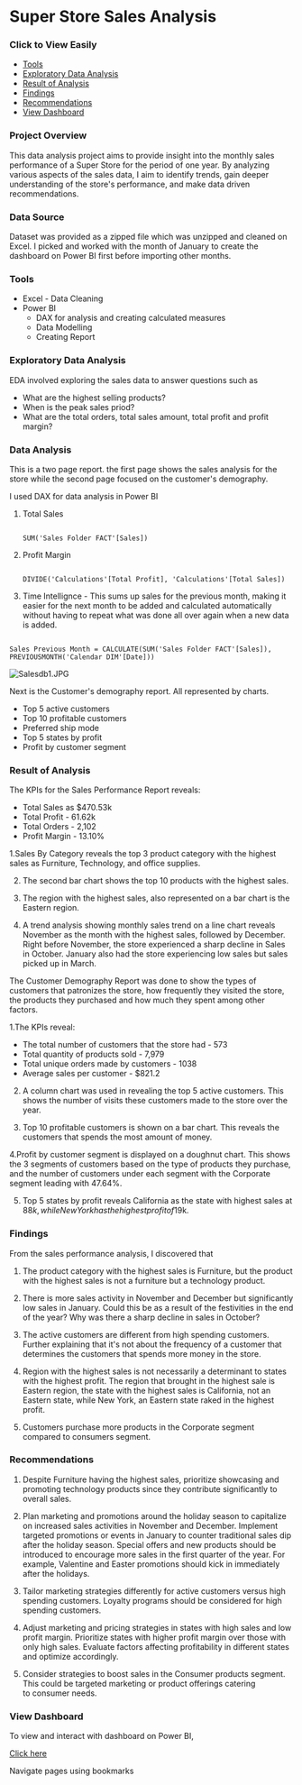 # Super Store Sales Analysis

### Click to View Easily
- [Tools](#tools)
- [Exploratory Data Analysis](#exploratory-data-analysis)
- [Result of Analysis](#result-of-analysis)
- [Findings](#findings)
- [Recommendations](#recommendations)
- [View Dashboard](#view-dashboard)

### Project Overview

This data analysis project aims to provide insight into the monthly sales performance of a Super Store for the period of one year. By analyzing various aspects of the sales data, I aim to identify trends, gain deeper understanding of the store's performance, and make data driven recommendations.

### Data Source

Dataset was provided as a zipped file which was unzipped and cleaned on Excel. I picked and worked with the month of January to create the dashboard on Power BI first before importing other months.

### Tools
- Excel - Data Cleaning
- Power BI
   - DAX for analysis and creating calculated measures
   - Data Modelling
   - Creating Report


### Exploratory Data Analysis

EDA involved exploring the sales data to answer questions such as

- What are the highest selling products?
- When is the peak sales priod?
- What are the total orders, total sales amount, total profit and profit margin?


### Data Analysis
This is a two page report. the first page shows the sales analysis for the store while the second page focused on the customer's demography.

I used DAX for data analysis in Power BI

1. Total Sales
   ```DAX
   
   SUM('Sales Folder FACT'[Sales])
   ```
2. Profit Margin
   ```DAX

   DIVIDE('Calculations'[Total Profit], 'Calculations'[Total Sales])
   ```
3. Time Intellignce - This sums up sales for the previous month, making it easier for the next month to be added and calculated automatically without having to repeat what was done all over again when a new data is added.
```DAX

Sales Previous Month = CALCULATE(SUM('Sales Folder FACT'[Sales]), PREVIOUSMONTH('Calendar DIM'[Date]))
```


![Salesdb1.JPG](https://github.com/ChisomNneoma/Sales/assets/154308780/5f1a8ab7-9be4-43ad-bd7a-332dd2c64749)


Next is the Customer's demography report. All represented by charts.

- Top 5 active customers
- Top 10 profitable customers
- Preferred ship mode
- Top 5 states by profit
- Profit by customer segment




### Result of Analysis

The KPIs for the Sales Performance Report reveals:
- Total Sales as $470.53k
- Total Profit - 61.62k
- Total Orders - 2,102
- Profit Margin - 13.10%


1.Sales By Category reveals the top 3 product category with the highest sales as Furniture, Technology, and office supplies.

2. The second bar chart shows the top 10 products with the highest sales.

3. The region with the highest sales, also represented on a bar chart is the Eastern region.

4. A trend analysis showing monthly sales trend on a line chart reveals November as the month with the highest sales, followed by December. Right before November, the store experienced a sharp decline in Sales in October.
January also had the store experiencing low sales but sales picked up in March.

The Customer Demography Report was done to show the types of customers that patronizes the store, how frequently they visited the store, the products they purchased and how much they spent among other factors.

1.The KPIs reveal:

- The total number of customers that the store had - 573
- Total quantity of products sold - 7,979
- Total unique orders made by customers - 1038
- Average sales per customer - $821.2

2. A column chart was used in revealing the top 5 active customers. This shows the number of visits these customers made to the store over the year.

3. Top 10 profitable customers is shown on a bar chart. This reveals the customers that spends the most amount of money.

4.Profit by customer segment is displayed on a doughnut chart. This shows the 3 segments of customers based on the type of products they purchase, and the number of customers under each segment with the Corporate segment leading with 47.64%.

5. Top 5 states by profit reveals California as the state with highest sales at $88k , while New York has the highest profit of $19k.



### Findings

From the sales performance analysis, I discovered that

1. The product category with the highest sales is Furniture, but the product with the highest sales is not a furniture but a technology product.

2. There is more sales activity in November and December but significantly low sales in January. Could this be as a result of the festivities in the end of the year?
Why was there a sharp decline in sales in October?

3. The active customers are different from high spending customers. Further explaining that it's not about the frequency of a customer that determines the customers that spends more money in the store.

4. Region with the highest sales is not necessarily a determinant to states with the highest profit.
The region that brought in the highest sale is Eastern region, the state with the highest sales is California, not an Eastern state, while New York, an Eastern state raked in the highest profit.

5. Customers purchase more products in the Corporate segment compared to consumers segment.


### Recommendations

1. Despite Furniture having the highest sales, prioritize showcasing and promoting technology products since they contribute significantly to overall sales. 

2. Plan marketing and promotions around the holiday season to capitalize on increased sales activities in November and December.
Implement targeted promotions or events in January to counter traditional sales dip after the holiday season. Special offers and new products should be introduced to encourage more sales in the first quarter of the year. For example, Valentine and Easter promotions should kick in immediately after the holidays.

3. Tailor marketing strategies differently for active customers versus high spending customers.
Loyalty programs should be considered for high spending customers.

4. Adjust marketing and pricing strategies in states with high sales and low profit margin. Prioritize states with higher profit margin over those with only high sales. Evaluate factors affecting profitability in different states and optimize accordingly.

5. Consider strategies to boost sales in the Consumer products segment. This could be targeted marketing or product offerings catering to consumer needs.

### View Dashboard

To view and interact with dashboard on Power BI,

[Click here](https://app.powerbi.com/view?r=eyJrIjoiOWJmZmIwMDYtM2ZjOS00NDRmLThjZDEtMWJmMmY3OWEyZjI4IiwidCI6IjY4NGU3NTM1LWJlODEtNDQ0Yi05ZWMwLWNjZWYzMDQxYTQyNiJ9)

Navigate pages using bookmarks


